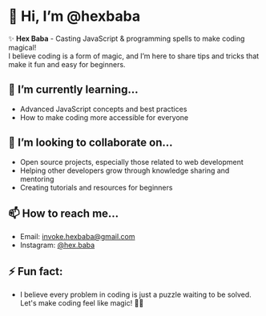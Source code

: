 # 👋 Hi, I’m @hexbaba

✨ **Hex Baba** - Casting JavaScript & programming spells to make coding magical!  
I believe coding is a form of magic, and I’m here to share tips and tricks that make it fun and easy for beginners.  

## 🌱 I’m currently learning...
- Advanced JavaScript concepts and best practices
- How to make coding more accessible for everyone

## 💞️ I’m looking to collaborate on...
- Open source projects, especially those related to web development
- Helping other developers grow through knowledge sharing and mentoring
- Creating tutorials and resources for beginners

## 📫 How to reach me...
- Email: [invoke.hexbaba@gmail.com](mailto:invoke.hexbaba@gmail.com)
- Instagram: [@hex.baba](https://www.instagram.com/hex.baba)


## ⚡ Fun fact: 
- I believe every problem in coding is just a puzzle waiting to be solved. Let's make coding feel like magic! 🧙‍♀️

